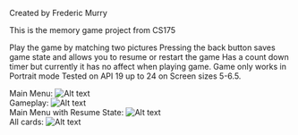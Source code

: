 Created by Frederic Murry

This is the memory game project from CS175

Play the game by matching two pictures
Pressing the back button saves game state and allows you to resume or restart the game
Has a count down timer but currently it has no affect when playing game.
Game only works in Portrait mode
Tested on API 19 up to 24 on Screen sizes 5-6.5.

Main Menu:
![Alt text](https://github.com/SJSU-CS175-Fall2016/memory-game-FMurry/blob/master/screenshots/mainmenu.png "Main Activity")
<br>
Gameplay:
![Alt text](https://github.com/SJSU-CS175-Fall2016/memory-game-FMurry/blob/master/screenshots/game.png "Game Activity")
<br>
Main Menu with Resume State:
![Alt text](https://github.com/SJSU-CS175-Fall2016/memory-game-FMurry/blob/master/screenshots/menuwithstate.png "Main menu with Resume")
<br>
All cards:
![Alt text](https://github.com/SJSU-CS175-Fall2016/memory-game-FMurry/blob/master/screenshots/allcards.png "All Cards")





